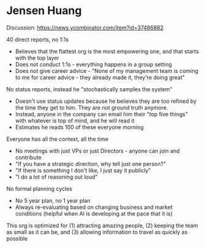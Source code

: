 
# Jensen Huang

Discussion: https://news.ycombinator.com/item?id=37486882


40 direct reports, no 1:1s

- ﻿﻿Believes that the flattest org is the most empowering one, and that starts with the top layer
- ﻿﻿Does not conduct 1:1s - everything happens in a group setting
- ﻿﻿Does not give career advice - "None of my management team is coming to me for career advice - they already made it, they're doing great"

No status reports, instead he "stochastically samples the system"

- ﻿﻿Doesn't use status updates because he believes they are too refined by the time they get to him. They are not ground truth anymore.
- ﻿﻿Instead, anyone in the company can email him their "top five things" with whatever is top of mind, and he will read it
- ﻿﻿Estimates he reads 100 of these everyone morning

Everyone has all the context, all the time

- ﻿﻿No meetings with just VPs or just Directors - anyone can join and contribute
- ﻿﻿"If you have a strategic direction, why tell just one person?"
- ﻿﻿"If there is something I don't like, I just say it publicly"
- ﻿﻿"I do a lot of reasoning out loud"

No formal planning cycles

- ﻿﻿No 5 year plan, no 1 year plan
- ﻿﻿Always re-evaluating based on changing business and market conditions (helpful when Al is developing at the pace that it is)

This org is optimized for (1) attracting amazing people, (2) keeping the team as small as it can be, and (3) allowing information to travel as quickly as possible